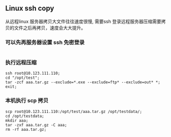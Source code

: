
## Linux ssh copy

从远程linux 服务器拷贝大文件往往速度很慢, 需要ssh 登录远程服务器压缩需要拷贝的文件之后再拷贝，速度会大大提升。


### 可以先再服务器设置 ssh 免密登录

```

```

### 执行远程压缩

```
ssh root@10.123.111.110;
cd "/opt/test";
tar -zcf aaa.tar.gz --exclude=*.exe --exclude=ftp* --exclude=out* *;
exit;
```

### 本机执行 scp 拷贝

```
scp root@10.123.111.110:/opt/test/aaa.tar.gz /opt/testdata/;
cd /opt/testdata;
mkdir aaa;
tar -zxf aaa.tar.gz -C aaa;
rm -rf aaa.tar.gz;
```
